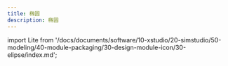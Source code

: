 ```yaml
---
title: 椭圆
description: 椭圆
---
```


import Lite from '/docs/documents/software/10-xstudio/20-simstudio/50-modeling/40-module-packaging/30-design-module-icon/30-elipse/index.md';

<Lite />